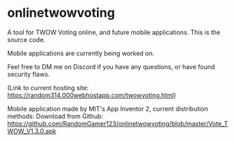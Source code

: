 # onlinetwowvoting
A tool for TWOW Voting online, and future mobile applications. This is the source code.

Mobile applications are currently being worked on.

Feel free to DM me on Discord if you have any questions, or have found security flaws.

(Link to current hosting site: https://random314.000webhostapp.com/twowvoting.html)

Mobile application made by MIT's App Inventor 2, current distribution methods:
Download from Github: https://github.com/RandomGamer123/onlinetwowvoting/blob/master/Vote_TWOW_V1.3.0.apk

